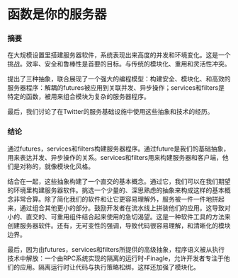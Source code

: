 函数是你的服务器
================

### 摘要
在大规模设置里搭建服务器软件，系统表现出来高度的并发和环境变化。这是一个挑战。效率、安全和鲁棒性是首要的目标。与传统的模块化、重用和灵活性冲突。

提出了三种抽象，联合展现了一个强大的编程模型：构建安全、模块化、和高效的服务器程序：解耦的futures被应用到关联并发、异步操作；services和filters是特定的函数，被用来组合模块为复杂的服务器程序。

最后，我们讨论了在Twitter的服务基础设施中使用这些抽象和技术的经历。


### 结论
通过futures，services和filters构建服务器程序。通过future是我们的基础抽象，用来表达并发、异步操作的关系。services和filters用来构建服务器和客户端，他们是对称的，就像模块化风格。

结合在一起，这些抽象构建了一个直交的基本概念。通过它，我们可以在我们期望的环境里构建服务器软件。挑选一个少量的、深思熟虑的抽象来构成这样的基本概念非常合算。除了简化我们的软件和让它更容易理解外，服务被一件一件地拼起来，通过组合其他更小的部分。鼓励开发者在流水线上拼装他们的应用。这导致对小的、直交的、可重用组件结合起来使用的急切渴望。这是一种软件工具的方法来创建服务器软件。还有，无可变性的强调，导致代码很容易理解，和清晰化的模块边界。

最后，因为由futures，services和filters所提供的高级抽象，程序语义被从执行技术中解放：一个由RPC系统实现的隔离的运行时-Finagle，允许开发者专注于他们的应用。隔离运行时让代码与执行策略松绑，这样还加强了模块化。
